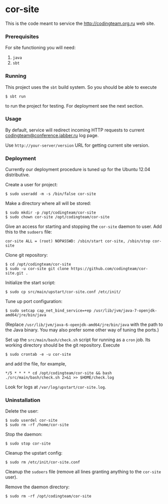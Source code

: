 cor-site
========
This is the code meant to service the http://codingteam.org.ru web site.

### Prerequisites
For site functioning you will need:

1. `java`
2. `sbt`

### Running
This project uses the `sbt` build system. So you should be able to execute

    $ sbt run

to run the project for testing. For deployment see the next section.

### Usage
By default, service will redirect incoming HTTP requests to current codingteam@conference.jabber.ru log page.

Use `http://your-server/version` URL for getting current site version.

### Deployment
Currently our deployment procedure is tuned up for the Ubuntu 12.04 distributive.

Create a user for project:

    $ sudo useradd -m -s /bin/false cor-site

Make a directory where all will be stored:

    $ sudo mkdir -p /opt/codingteam/cor-site
    $ sudo chown cor-site /opt/codingteam/cor-site

Give an access for starting and stopping the `cor-site` daemon to user. Add this to the `sudoers` file:

    cor-site ALL = (root) NOPASSWD: /sbin/start cor-site, /sbin/stop cor-site

Clone git repository:

    $ cd /opt/codingteam/cor-site
    $ sudo -u cor-site git clone https://github.com/codingteam/cor-site.git .

Initialize the start script:

    $ sudo cp src/main/upstart/cor-site.conf /etc/init/

Tune up port configuration:

    $ sudo setcap cap_net_bind_service=+ep /usr/lib/jvm/java-7-openjdk-amd64/jre/bin/java

(Replace `/usr/lib/jvm/java-6-openjdk-amd64/jre/bin/java` with the path to the Java binary. You may also prefer some
other way of tuning the ports.)

Set up the `src/main/bash/check.sh` script for running as a `cron` job. Its working directory should be the git
repository. Execute

    $ sudo crontab -e -u cor-site

and add the file, for example,

    */5 * * * * cd /opt/codingteam/cor-site && bash ./src/main/bash/check.sh 2>&1 >> $HOME/check.log

Look for logs at `/var/log/upstart/cor-site.log`.

### Uninstallation
Delete the user:

    $ sudo userdel cor-site
    $ sudo rm -rf /home/cor-site

Stop the daemon:

    $ sudo stop cor-site

Cleanup the upstart config:

    $ sudo rm /etc/init/cor-site.conf

Cleanup the `sudoers` file (remove all lines granting anything to the `cor-site` user).

Remove the daemon directory:

    $ sudo rm -rf /opt/codingteam/cor-site
